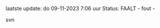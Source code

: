 laatste update: 
do 09-11-2023  7:06   uur 
Status: FAALT - fout - 
<div class="service R">svn</div>